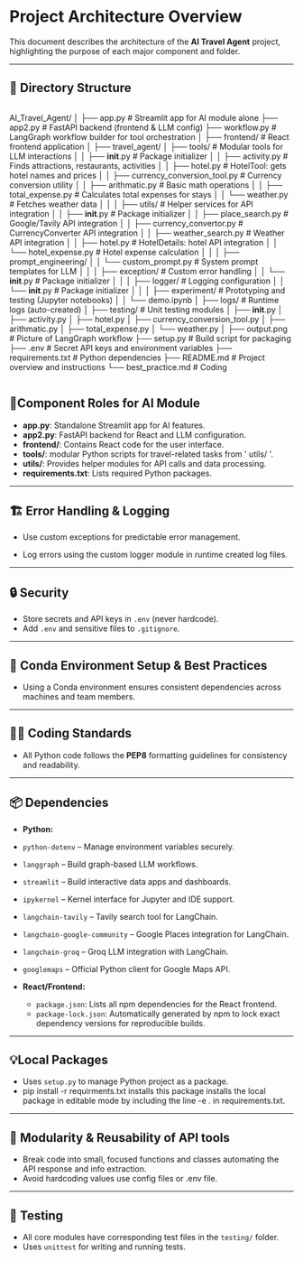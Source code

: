 
#  Project Architecture Overview

This document describes the architecture of the **AI Travel Agent** project, highlighting the purpose of each major component and folder.

---

## 📁 Directory Structure

```

```
AI_Travel_Agent/
│
├── app.py                        # Streamlit app for AI module alone
├── app2.py                       # FastAPI backend (frontend & LLM config)
├── workflow.py                   # LangGraph workflow builder for tool orchestration
│
├── frontend/                     # React frontend application
│
├── travel_agent/
│   ├── tools/                    # Modular tools for LLM interactions
│   │   ├── __init__.py                 # Package initializer
│   │   ├── activity.py                 # Finds attractions, restaurants, activities
│   │   ├── hotel.py                    # HotelTool: gets hotel names and prices
│   │   ├── currency_conversion_tool.py # Currency conversion utility
│   │   ├── arithmatic.py               # Basic math operations
│   │   ├── total_expense.py            # Calculates total expenses for stays
│   │   └── weather.py                  # Fetches weather data
│   │
│   ├── utils/                    # Helper services for API integration
│   │   ├── __init__.py             # Package initializer
│   │   ├── place_search.py         # Google/Tavily API integration
│   │   ├── currency_convertor.py   # CurrencyConverter API integration
│   │   ├── weather_search.py       # Weather API integration
│   │   ├── hotel.py                # HotelDetails: hotel API integration
│   │   └── hotel_expense.py        # Hotel expense calculation
│   │
│   ├── prompt_engineering/
│   │   └── custom_prompt.py        # System prompt templates for LLM
│   │
│   ├── exception/                  # Custom error handling
│   │   └── __init__.py             # Package initializer
│   │
│   ├── logger/                     # Logging configuration
│   │   └── __init__.py             # Package initializer
│   │
│   ├── experiment/                 # Prototyping and testing (Jupyter notebooks)
│   │   └── demo.ipynb
│
├── logs/                          # Runtime logs (auto-created)
│
├── testing/                       # Unit testing modules
│   ├── __init__.py
│   ├── activity.py
│   ├── hotel.py
│   ├── currency_conversion_tool.py
│   ├── arithmatic.py
│   ├── total_expense.py
│   └── weather.py
│
├── output.png                     # Picture of LangGraph workflow
├── setup.py                       # Build script for packaging
├── .env                           # Secret API keys and environment variables
├── requirements.txt               # Python dependencies
├── README.md                      # Project overview and instructions
└── best_practice.md               # Coding 

```
```


## 🧩Component Roles for AI Module

- **app.py**: Standalone Streamlit app for AI features.
- **app2.py**: FastAPI backend for React and LLM configuration.
- **frontend/**: Contains React code for the user interface.
- **tools/**: modular Python scripts for travel-related tasks from ' utils/ '.
- **utils/**: Provides helper modules for API calls and data processing.
- **requirements.txt**: Lists required Python packages.


---

## 🏗️ Error Handling & Logging

- Use custom exceptions for predictable error management.

- Log errors using the custom logger module in runtime created log files.

---

## 🔒 Security

- Store secrets and API keys in `.env` (never hardcode).
- Add `.env` and sensitive files to `.gitignore`.

---

## 🐍 Conda Environment Setup & Best Practices

- Using a Conda environment ensures consistent dependencies across machines and team members.

---

## 🧑‍💻 Coding Standards

- All Python code follows the **PEP8** formatting guidelines for consistency and readability.

---

## 📦 Dependencies
- **Python:** 
- `python-dotenv` – Manage environment variables securely.
- `langgraph` – Build graph-based LLM workflows.
- `streamlit` – Build interactive data apps and dashboards.
- `ipykernel` – Kernel interface for Jupyter and IDE support.
- `langchain-tavily` – Tavily search tool for LangChain.
- `langchain-google-community` – Google Places integration for LangChain.
- `langchain-groq` – Groq LLM integration with LangChain.
- `googlemaps` – Official Python client for Google Maps API. 

- **React/Frontend:**  
  - `package.json`: Lists all npm dependencies for the React frontend.
  - `package-lock.json`: Automatically generated by npm to lock exact dependency versions for reproducible builds.

---

## 💡Local Packages

- Uses `setup.py` to manage  Python project as a package.
- pip install -r requirments.txt installs this package installs the local package in editable mode by including the line -e . in requirements.txt.



---

## 🧱 Modularity & Reusability of API tools

- Break code into small, focused functions and classes automating the API response and info extraction.
- Avoid hardcoding values  use config files or .env file.


---

## 🧪 Testing

- All core modules have corresponding test files in the `testing/` folder.
- Uses  `unittest` for writing and running tests.

```



